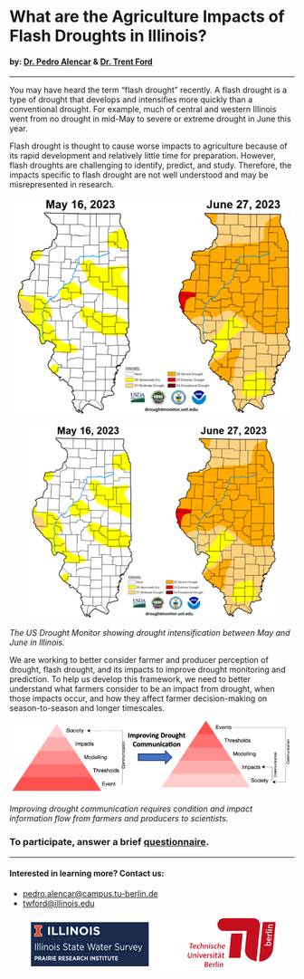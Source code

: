 # What are the Agriculture Impacts of Flash Droughts in Illinois?

#### by: [Dr. Pedro Alencar](https://www.tu.berlin/oekohydro/team/pedro-alencar/) & [Dr. Trent Ford](https://stateclimatologist.web.illinois.edu/)
--------
You may have heard the term “flash drought” recently. A flash drought is a type of drought that develops and intensifies more quickly than a conventional drought. For example, much of central and western Illinois went from no drought in mid-May to severe or extreme drought in June this year. 

Flash drought is thought to cause worse impacts to agriculture because of its rapid development and relatively little time for preparation. However, flash droughts are challenging to identify, predict, and study. Therefore, the impacts specific to flash drought are not well understood and may be misrepresented in research. 

![](https://github.com/pedroalencar1/IllinoisFlashDrought/blob/main/fig1.png)

<p align="center">
  <img src="https://github.com/pedroalencar1/IllinoisFlashDrought/blob/main/fig1.png" width="450">
  
  <em align="center"> The US Drought Monitor showing drought intensification between May and June in Illinois.</em>
</p>

We are working to better consider farmer and producer perception of drought, flash drought, and its impacts to improve drought monitoring and prediction. To help us develop this framework, we need to better understand what farmers consider to be an impact from drought, when those impacts occur, and how they affect farmer decision-making on season-to-season and longer timescales.

<p align="center">
  <img src="https://github.com/pedroalencar1/IllinoisFlashDrought/blob/main/fig2.png" width="650">
    
  <em align="center"> Improving drought communication requires condition and impact information flow from farmers and producers to scientists.</em>
</p>

### To participate, answer a brief [questionnaire](https://forms.gle/MkzPchEotALNsNLQ6).

-------

#### Interested in learning more? Contact us:
- pedro.alencar@campus.tu-berlin.de
-	twford@illinois.edu

<p align="center">
  <img src="https://github.com/pedroalencar1/IllinoisFlashDrought/blob/main/fig3.png" width="450">
</p>

